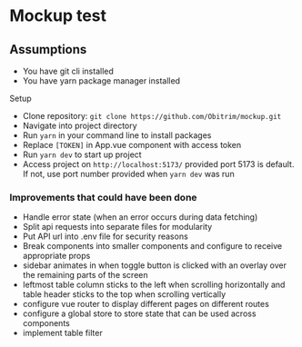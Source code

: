 # Mockup test

## Assumptions

- You have git cli installed
- You have yarn package manager installed

Setup

- Clone repository: `git clone https://github.com/Obitrim/mockup.git`
- Navigate into project directory
- Run `yarn` in your command line to install packages
- Replace `[TOKEN]` in App.vue component with access token
- Run `yarn dev` to start up project
- Access project on `http://localhost:5173/` provided port 5173 is default. If not, use port number provided when `yarn dev` was run

### Improvements that could have been done

- Handle error state (when an error occurs during data fetching)
- Split api requests into separate files for modularity
- Put API url into .env file for security reasons
- Break components into smaller components and configure to receive appropriate props
- sidebar animates in when toggle button is clicked with an overlay over the remaining parts of the screen
- leftmost table column sticks to the left when scrolling horizontally and table header sticks to the top when scrolling vertically
- configure vue router to display different pages on different routes
- configure a global store to store state that can be used across components
- implement table filter
